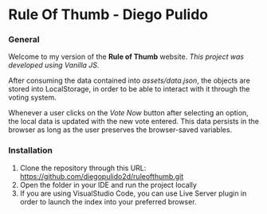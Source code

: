 # Rule Of Thumb - Diego Pulido

### General

Welcome to my version of the **Rule of Thumb** website.
*This project was developed using Vanilla JS.*

After consuming the data contained into *assets/data.json*, the objects are stored into LocalStorage, in order to be able to interact with it through the voting system.

Whenever a user clicks on the *Vote Now* button after selecting an option, the local data is updated with the new vote entered. This data persists in the browser as long as the user preserves the browser-saved variables.

### Installation

1. Clone the repository through this URL: https://github.com/diegopulido2d/ruleofthumb.git
2. Open the folder in your IDE and run the project locally
3. If you are using VisualStudio Code, you can use Live Server plugin in order to launch the index into your preferred browser.